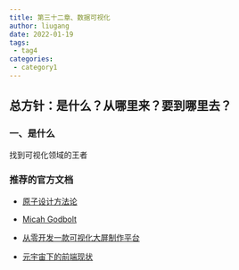 ```yaml
---
title: 第三十二章、数据可视化
author: liugang
date: 2022-01-19
tags:
 - tag4
categories:
 - category1
---
```


<Boxx  changeTime="5000"/>  

## 总方针：是什么？从哪里来？要到哪里去？


### 一、是什么

找到可视化领域的王者





### 推荐的官方文档

- [原子设计方法论](http://patternlab.io)

- [Micah Godbolt](https://micahgodbolt.com)

- [从零开发一款可视化大屏制作平台](https://juejin.cn/post/6937257727106220040)

- [元宇宙下的前端现状](https://juejin.cn/post/7001419484376350727)
